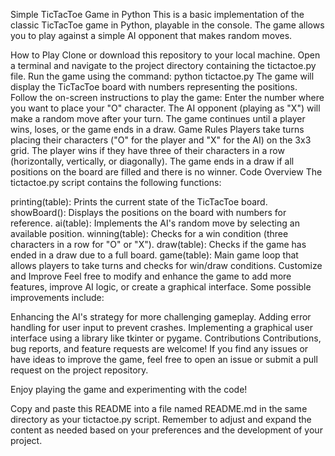 Simple TicTacToe Game in Python
This is a basic implementation of the classic TicTacToe game in Python, playable in the console. The game allows you to play against a simple AI opponent that makes random moves.

How to Play
Clone or download this repository to your local machine.
Open a terminal and navigate to the project directory containing the tictactoe.py file.
Run the game using the command: python tictactoe.py
The game will display the TicTacToe board with numbers representing the positions.
Follow the on-screen instructions to play the game:
Enter the number where you want to place your "O" character.
The AI opponent (playing as "X") will make a random move after your turn.
The game continues until a player wins, loses, or the game ends in a draw.
Game Rules
Players take turns placing their characters ("O" for the player and "X" for the AI) on the 3x3 grid.
The player wins if they have three of their characters in a row (horizontally, vertically, or diagonally).
The game ends in a draw if all positions on the board are filled and there is no winner.
Code Overview
The tictactoe.py script contains the following functions:

printing(table): Prints the current state of the TicTacToe board.
showBoard(): Displays the positions on the board with numbers for reference.
ai(table): Implements the AI's random move by selecting an available position.
winning(table): Checks for a win condition (three characters in a row for "O" or "X").
draw(table): Checks if the game has ended in a draw due to a full board.
game(table): Main game loop that allows players to take turns and checks for win/draw conditions.
Customize and Improve
Feel free to modify and enhance the game to add more features, improve AI logic, or create a graphical interface. Some possible improvements include:

Enhancing the AI's strategy for more challenging gameplay.
Adding error handling for user input to prevent crashes.
Implementing a graphical user interface using a library like tkinter or pygame.
Contributions
Contributions, bug reports, and feature requests are welcome! If you find any issues or have ideas to improve the game, feel free to open an issue or submit a pull request on the project repository.

Enjoy playing the game and experimenting with the code!

Copy and paste this README into a file named README.md in the same directory as your tictactoe.py script. Remember to adjust and expand the content as needed based on your preferences and the development of your project.
